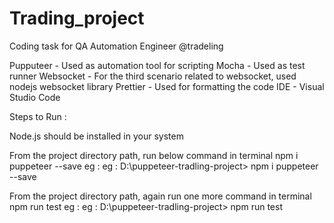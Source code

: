 # Trading_project

Coding task for QA Automation Engineer @tradeling

Pupputeer - Used as automation tool for scripting Mocha - Used as test runner Websocket - For the third scenario related to websocket, used nodejs websocket library Prettier - Used for formatting the code IDE - Visual Studio Code

Steps to Run :

Node.js should be installed in your system

From the project directory path, run below command in terminal npm i puppeteer --save eg : eg : D:\puppeteer-tradling-project> npm i puppeteer --save

From the project directory path, again run one more command in terminal npm run test eg : eg : D:\puppeteer-tradling-project> npm run test
